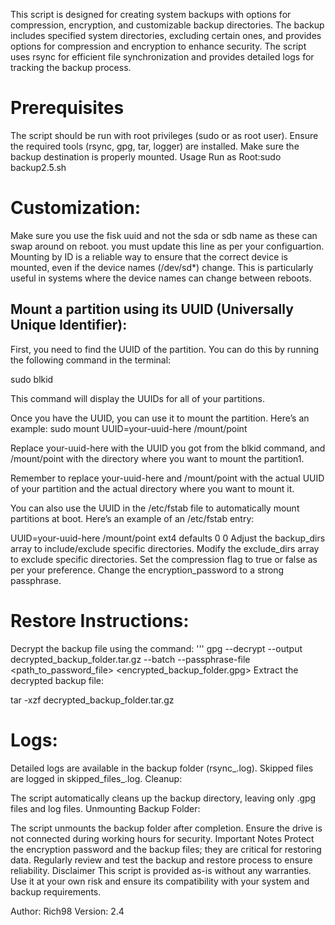 This script is designed for creating system backups with options for compression, encryption, and customizable backup directories. The backup includes specified system directories, excluding certain ones, and provides options for compression and encryption to enhance security. The script uses rsync for efficient file synchronization and provides detailed logs for tracking the backup process.

# Prerequisites

The script should be run with root privileges (sudo or as root user).
Ensure the required tools (rsync, gpg, tar, logger) are installed.
Make sure the backup destination is properly mounted.
Usage
Run as Root:sudo backup2.5.sh

# Customization:
Make sure you use the fisk uuid and not the sda or sdb name as these can swap around on reboot. you must update
this line as per your configuartion.
Mounting by ID is a reliable way to ensure that the correct device is mounted, even if the device names (/dev/sd*) change. This is particularly useful in systems where the device names can change between reboots.

## Mount a partition using its UUID (Universally Unique Identifier):

First, you need to find the UUID of the partition. You can do this by running the following command in the terminal:

sudo blkid

This command will display the UUIDs for all of your partitions.

Once you have the UUID, you can use it to mount the partition. Here’s an example:
sudo mount UUID=your-uuid-here /mount/point

Replace your-uuid-here with the UUID you got from the blkid command, and /mount/point with the directory where you want to mount the partition1.

Remember to replace your-uuid-here and /mount/point with the actual UUID of your partition and the actual directory where you want to mount it.

You can also use the UUID in the /etc/fstab file to automatically mount partitions at boot. Here’s an example of an /etc/fstab entry:

UUID=your-uuid-here /mount/point ext4 defaults 0 0
Adjust the backup_dirs array to include/exclude specific directories.
Modify the exclude_dirs array to exclude specific directories.
Set the compression flag to true or false as per your preference.
Change the encryption_password to a strong passphrase.

# Restore Instructions:

Decrypt the backup file using the command:
'''
gpg --decrypt --output decrypted_backup_folder.tar.gz --batch --passphrase-file <path_to_password_file> <encrypted_backup_folder.gpg>
Extract the decrypted backup file:

tar -xzf decrypted_backup_folder.tar.gz

# Logs:

Detailed logs are available in the backup folder (rsync_<timestamp>.log).
Skipped files are logged in skipped_files_<timestamp>.log.
Cleanup:

The script automatically cleans up the backup directory, leaving only .gpg files and log files.
Unmounting Backup Folder:

The script unmounts the backup folder after completion. Ensure the drive is not connected during working hours for security.
Important Notes
Protect the encryption password and the backup files; they are critical for restoring data.
Regularly review and test the backup and restore process to ensure reliability.
Disclaimer
This script is provided as-is without any warranties. Use it at your own risk and ensure its compatibility with your system and backup requirements.

Author: Rich98
Version: 2.4
